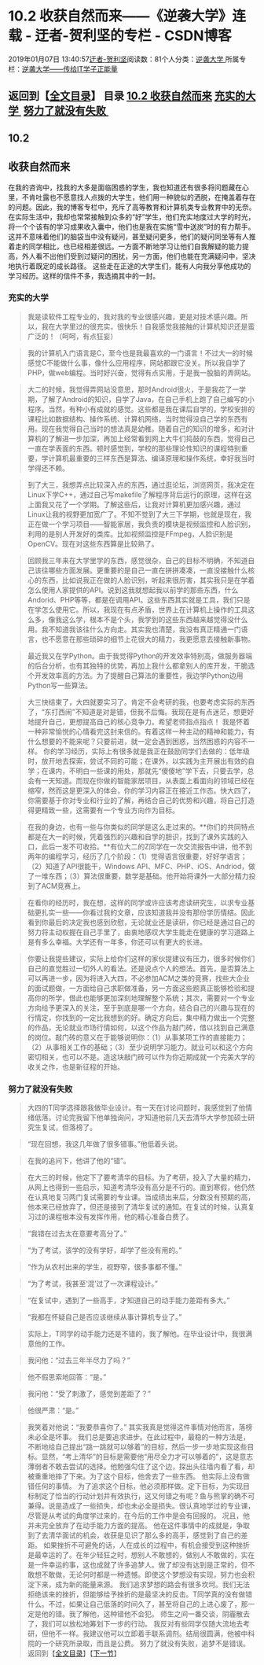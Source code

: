 
# 10.2 收获自然而来——《逆袭大学》连载 - 迂者-贺利坚的专栏 - CSDN博客

2019年01月07日 13:40:57[迂者-贺利坚](https://me.csdn.net/sxhelijian)阅读数：81个人分类：[逆袭大学																](https://blog.csdn.net/sxhelijian/article/category/8588834)
所属专栏：[逆袭大学——传给IT学子正能量](https://blog.csdn.net/column/details/32349.html)



返回到【[全文目录](https://blog.csdn.net/sxhelijian/article/details/85908097)】
**目录**
[10.2 收获自然而来](#10.2%C2%A0%E6%94%B6%E8%8E%B7%E8%87%AA%E7%84%B6%E8%80%8C%E6%9D%A5)
[充实的大学 ](#%E5%85%85%E5%AE%9E%E7%9A%84%E5%A4%A7%E5%AD%A6%C2%A0)
[努力了就没有失败 ](#%E5%8A%AA%E5%8A%9B%E4%BA%86%E5%B0%B1%E6%B2%A1%E6%9C%89%E5%A4%B1%E8%B4%A5%C2%A0)
---

## 10.2
## 收获自然而来
在我的咨询中，找我的大多是面临困惑的学生，我也知道还有很多将问题藏在心里，不肯吐露也不愿意找人点拨的大学生，他们用一种貌似的洒脱，在掩盖着存在的问题。因此，我的博客专栏中，充斥了高等教育和计算机类专业教育中的无奈。
在实际生活中，我却也常常接触到众多的“好”学生，他们充实地度过大学的时光，将一个个该有的学习成果收入囊中，他们也是我在实施“雪中送炭”时的有力帮手。这并不意味着他们的脑袋当中没有疑问，甚至疑问更多，他们的疑问同坐等有人推着走的同学相比，也已经相差很远。一方面不断地学习让他们自我解疑的能力提高，外人看不出他们受到过疑问的困扰，另一方面，他们也能在充满疑问中，坚决地执行着既定的成长路径。
这些走在正途的大学生们，能有人向我分享他成功的学习经历。这样的信件不多，我选摘其中的一封。
### 充实的大学
> 我是读软件工程专业的，我对我的专业很感兴趣，更是对技术感兴趣。所以，我在大学里过的很充实，很快乐！自我感觉我接触的计算机知识还是蛮广泛的！（呵呵，有点狂妄）

> 我的计算机入门语言是C，至今也是我最喜欢的一门语言！不过大一的时候感觉C不能做什么事，像什么应用程序，网站都跟它没关。所以我自学了PHP，做web编程。当时好兴奋，觉得有点实用，于是我一股脑的弄网站。

> 大二的时候，我觉得弄网站没意思，那时Android很火，于是我花了一学期，了解了Android的知识，自学了Java，在自己手机上跑了自己编写的小程序。当然，有种小有成就的感觉。这些都是我在课后自学的，学校安排的课程比如数据结构、操作系统、计算机网络，当时觉得没自己学的东西有用。现在我觉得自己当时的想法真是幼稚。随着自己的知识的增多，和对计算机的了解进一步加深，再加上经常看到网上大牛们捣鼓的东西，觉得自己一直在学表面的东西。顿时感觉到，学校的那些理论性知识的课程特别重要，学计算机最重要的三样东西是算法、编译原理和操作系统，幸好我当时学得还不赖。

> 到了大三，我想弄点比较深入点的东西，通过逛论坛，浏览网页，我决定在Linux下学C++，通过自己写makefile了解程序背后运行的原理，这样在这上面我又花了一个学期。了解这些后，让我对计算机更加感兴趣，通过Linux让我的视野更加宽广了。不知不觉到了大三下学期，也就是现在，我正在做一个学习项目——智能家居，我负责的模块是视频监控和人脸识别，利用的是别人开发好的类库。比如视频监控是FFmpeg，人脸识别是OpenCV。现在对这些东西算是比较熟了。

> 回顾我三年来在大学里学的东西，感觉很杂，自己的目标不明确，不知道自己该往哪些方面发展。更重要的是自己一直在拼拼凑凑，一直没接触什么核心的东西，比如说我正在做的人脸识别，听起来很厉害，其实我只是在学着怎么使用人家提供的API。说到这我就想起我以前学的那些东西，什么Andorid、PHP等等，都是在调用API。这些东西其实就是工具，我们只是在学怎么使用它。所以，我现在有点矛盾，世界上在计算机上操作的工具这么多，像我这么学，根本不是个头，我学到的这些东西越来越觉得没什么用。我不知道我该往什么方向走。其实我也清楚，我没有真正精通一门语言，也不愿意在那些琐碎的细节上花很大的精力，我更愿意去接触新事物。

> 最近我又在学Python。由于我觉得Python的开发效率特别高，做服务器端的后台分析，也有其独特的优势，再加上我什么都拿别人的库开发，干脆选个开发效率高的方法。为了提醒自己算法的重要性，我边学Python边用Python写一些算法。

> 大三快结束了，大四就要实习了。肯定不会考研的我，也要考虑实际的东西了，“东打西闹”不知道是对是错，但我不后悔。我现在是有点迷茫，想更好地提升自己，更想提高自己的核心竞争力。希望老师指点指点！
我是怀着一种非常愉悦的心情看完这封来信的。有着这样一种主动的精神和能力，有什么想要的不能来呢？只要前进，就一定会遇到困惑，当然困惑的内容不一样。
> 你的学习经历，实际上有很多就是我正在鼓励同学们去做的：低年级时，放开地去探索，尝试不同的可能；在课外，以实践为主开展出有效的自学；在课内，不明白一些课的用处，那就先“傻傻地”学下去，只要去学，总会有一天知道。而现在你做的智能家居项目，从表面上看面向的领域已经在缩窄，然而这是更深入的体会，你的学习内容正在接近工作态。快大四了，你需要基于你对专业和行业的了解，再结合自己的优势和兴趣，将自己打造得更精致一些，这需要有一个专业方向作为目标。

> 在我的身边，也有一些与你类似的同学是这么走过来的。**你们的共同特点都是在大一的时候，凭着强烈的兴趣和自学的胆识，找到了课外实践的入口，此后一发不可收拾。**有位大二的Z同学在一次交流报告中讲，他不到两年的编程学习，经历了几个阶段：（1）觉得语言很重要，好好学语言；（2）知道了API很能干，Windows API、MFC、PHP、iOS、Andriod，做了一堆东西；（3）算法很重要，数学是基础。他开始将课外一大部分精力投到了ACM竞赛上。

> 在看你的经历时，我在想，这样的同学或许应该考虑读研究生，以求专业基础更扎实一些——你看过我的文章，应该知道我并没有那份学历情结。因此看到你最后的决定我也感到欣慰，无论就业还是读研，你已经是通过自己的努力将主动权握在自己手里了，由衷地感叹大学生能走在健康的学习道路上是有多么幸福。大学还有一年多，你还可以有更大的长进。

> 你要让我提些建议，实际上给你们这样的家伙提建议有压力，很多时候你们自己的直觉胜过一切外人的看法。还是说点个人的想法。首先，是否算法上可以再进一步，因为将进入大四，不必参加ACM之类的竞赛，找些大企业的面试题做，一方面给自己求职做准备，另一方面这些题真正能够检验和提高你的所学，借此也能够更加深刻地理解整个系统；其次，需要对一个专业方向给予更深入的关注，至于到底是哪一个方向，结合自己的兴趣与现在的行情定，你找到的一定比我想到的好。确定方向后，集中精力做出一个完整的作品，无论就业市场行情如何，以这个作品为敲门砖，借以找到自己满意的岗位。敲门砖的意义在于能够说明你：（1）从事某项工作的直接能力；（2）从事相关工作的基础；（3）至少说明学习能力。就业可以和这个方向密切相关，也可以不是。造这块敲门砖可以作为你近期成就一个完美大学的收关之作，也是新征程的开始。

### 努力了就没有失败
> 大四的T同学选择跟我做毕业设计。有一天在讨论问题时，我感觉到了他情绪低落。讨论完我留下他单独询问，才知道他前几天去清华大学参加硕士研究生复试，但落榜了。

> “现在回想，我这几年做了很多错事。”他低着头说。

> 在我的追问下，他讲了他的“错”。

> 在大三的时候，他定下了要考清华的目标。为了考研，投入了大量的精力，从网上也得到一些启示，知道考清华没有高分是不行的。直到寒假，他仍然在认真地复习两门复试需要的专业课。当成绩出来后，分数没有预期的高，他本来已经放弃了，但还是接到了清华复试的通知。在复试的时候，认真复习过的课程根本没有发挥作用，他的精心准备白费了。

> “我错在过去太在意要考高分了。”

> “为了考试，该学的没有学好，却学了些没有用的。”

> “作为从农村出来的学生，视野窄，很多事都不懂。”

> “为了考试，我甚至‘混’过了一次课程设计。”

> “在复试中，遇到了一些高手，才知道自己的动手能力差距有多大。”

> “我都在怀疑自己是否应该继续从事计算机专业了。”

> 实际上，T同学的动手能力还是不错的，我了解他。在毕业设计中，我很满意他的工作。

> 我问他：“过去三年半尽力了吗？”

> 他不假思索地回答：“是。”

> 我问他：“受了刺激了，感觉到差距了？”

> 他很严肃：“是。”

> 我笑着对他说：“我要恭喜你了。”
其实我真是觉得这件事情对他而言，落榜未必全是坏事。
我们总是要追求进步。在此过程中，最稳的一种方法是，不断地给自己提出“跳一跳就可以够着”的目标，然后一步一步地实现这些目标。显然，“考上清华”的目标是需要他“用尽全力才可以够着的”，这是意志薄弱者不敢去尝试的选择。他勉强勾住了这个边，探出头往墙内看了看，却被重重地摔了下来。为了这个目标，他舍去了一些东西。
他实际上没有做错任何的事情。
为了追求这个目标，他必须那样做。定下目标，为实现目标制定了恰当的行动计划并有效执行，这又何错之有呢？鱼与熊掌的确不可兼得。说是造成了一些损失，却也未必全是损失。很认真地学过的专业课，尽管是从考试的角度学过来的，在今后的工作中是会有回报的。
况且，他并未完全放弃了在动手能力方面的提高。
他在这件事情中的成就是，争取到了去清华面试的机会，收获是见识了那么多的高手，感觉到了自己的差距。
如果挫折不可避免的话，人在成长的过程中，有机会接受到这种挫折是最幸运的了。在年少轻狂之时，想别人不敢想的，做别人不敢做的，实在是一件幸运的事，这也成就了许多追梦人。做了却没有达到是正常的，但不敢想不敢做，无论何时都是一种遗憾。即使这个梦想没有实现，努力也会积淀下来，成为新的能量来源。
我们追求梦想的路会有很多坎坷。我们无法拒绝该来的挫折，但能够给予挫折的是最坚决的反击。T同学真的没有做错什么。不过，如果让自己低落的时间久了，甚至将自己的上进心废了，那一定是他的错。我了解他，这种错他不会犯。
师生之间一番交谈，阴霾散去了，我们可以放松地筹划下一步的行动。
我反对有些同学仅随大流地去考研，但他不一样。我建议他可以立即着手联系调剂。结局很圆满，他被中科院的一个研究所录取，而且是公费。
努力了就没有失败，追梦不是错误。
返回到【[全文目录](https://blog.csdn.net/sxhelijian/article/details/85908097)】【[下一节](https://blog.csdn.net/sxhelijian/article/details/85999328)】



